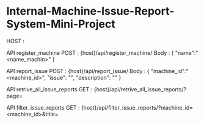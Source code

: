 # Internal-Machine-Issue-Report-System-Mini-Project

HOST : 

API register_machine
POST : {host}/api/register_machine/
Body : {
    "name":"<name_machin>"
}

API report_issue
POST : {host}/api/report_issue/
Body : {
    "machine_id":"<machine_id>",
    "issue": "<issue>",
    "description": "<description>"
}

API retrive_all_issue_reports
GET : {host}/api/retrive_all_issue_reports/?page=<page>

API filter_issue_reports
GET :  {host}/api/filter_issue_reports/?machine_id=<machine_id>&title=<title>&description=<description>&start_timestamp=<start_timestamp>&end_timestamp=<start_timestamp>&status=<status>

API counting_issue_reports
GET : {host}/api/counting_issue_reports/?page=<page>

API count_common_words
GET : {host}/api/count_common_words/?top_k=<top_k>

API count_common_words
POST : {host}/api/resolvingandhistory/<issue_id>/
Body : {
    "status":"<status>",
    "comment": "<comment>",
}

API count_common_words
GET : {host}/api/retrieveissuedetail/<issue_id>/
